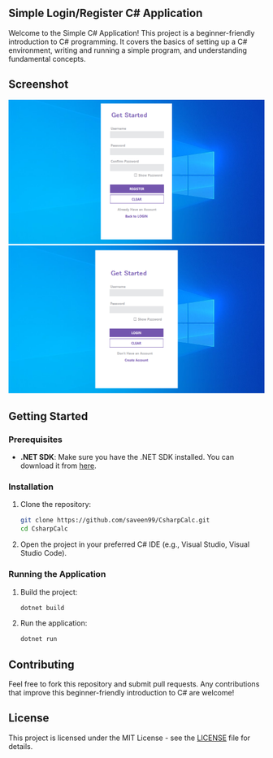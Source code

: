 ## Simple Login/Register C# Application

Welcome to the Simple C# Application! This project is a beginner-friendly introduction to C# programming. It covers the basics of setting up a C# environment, writing and running a simple program, and understanding fundamental concepts.

## Screenshot

![Main Screenshot](.readme/1.png)
![Main Screenshot](.readme/2.png)


## Getting Started

### Prerequisites

- **.NET SDK**: Make sure you have the .NET SDK installed. You can download it from [here](https://dotnet.microsoft.com/download).

### Installation

1. Clone the repository:
    ```sh
    git clone https://github.com/saveen99/CsharpCalc.git
    cd CsharpCalc
    ```

2. Open the project in your preferred C# IDE (e.g., Visual Studio, Visual Studio Code).

### Running the Application

1. Build the project:
    ```sh
    dotnet build
    ```

2. Run the application:
    ```sh
    dotnet run
    ```

## Contributing

Feel free to fork this repository and submit pull requests. Any contributions that improve this beginner-friendly introduction to C# are welcome!

## License

This project is licensed under the MIT License - see the [LICENSE](LICENSE) file for details.
